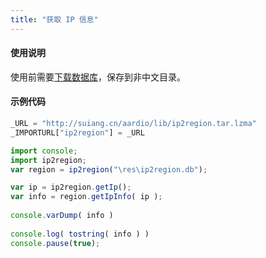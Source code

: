 ```yaml
---
title: "获取 IP 信息"
---
```


#### 使用说明

使用前需要[下载数据库](https://gitee.com/lionsoul/ip2region/tree/master/data)，保存到非中文目录。

#### 示例代码

```js
_URL = "http://suiang.cn/aardio/lib/ip2region.tar.lzma"
_IMPORTURL["ip2region"] = _URL

import console; 
import ip2region;
var region = ip2region("\res\ip2region.db");

var ip = ip2region.getIp();
var info = region.getIpInfo( ip );
 
console.varDump( info )
 
console.log( tostring( info ) )
console.pause(true);
```
